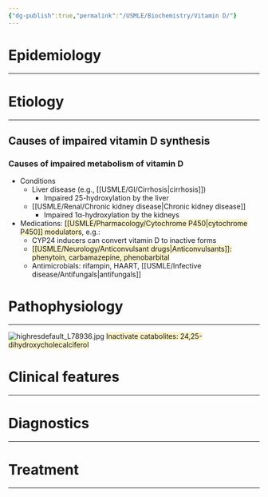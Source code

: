 ```yaml
---
{"dg-publish":true,"permalink":"/USMLE/Biochemistry/Vitamin D/"}
---
```


# Epidemiology
---


# Etiology
---
## Causes of impaired vitamin D synthesis
### Causes of impaired metabolism of vitamin D
- Conditions
	- Liver disease (e.g., [[USMLE/GI/Cirrhosis\|cirrhosis]]) 
		- Impaired 25-hydroxylation by the liver
	- [[USMLE/Renal/Chronic kidney disease\|Chronic kidney disease]] 
		- Impaired 1α-hydroxylation by the kidneys
- Medications: <span style="background:rgba(240, 200, 0, 0.2)">[[USMLE/Pharmacology/Cytochrome P450\|cytochrome P450]] modulators</span>, e.g.: 
	- CYP24 inducers can convert vitamin D to inactive forms
	- <span style="background:rgba(240, 200, 0, 0.2)">[[USMLE/Neurology/Anticonvulsant drugs\|Anticonvulsants]]: phenytoin, carbamazepine, phenobarbital</span>
	- Antimicrobials: rifampin, HAART, [[USMLE/Infective disease/Antifungals\|antifungals]]

# Pathophysiology
---
![highresdefault_L78936.jpg](/img/user/appendix/highresdefault_L78936.jpg)
<span style="background:rgba(240, 200, 0, 0.2)">Inactivate catabolites: 24,25-dihydroxycholecalciferol</span>
# Clinical features
---


# Diagnostics
---


# Treatment
---

